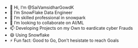 - 👋 Hi, I’m @SaiVamsidharGowdK
- 👀 I’m SnowFlake Data Engineer 
- 🌱 I’m skilled professional in snowpark 
- 💞️ I’m looking to collaborate on AI/ML
- 📫 Developing Projects on my Own to eardicate cyber Frauds
- 😄 Using Snowflake
- ⚡ Fun fact: Good to Go, Don't hesistate to reach Goals

<!---
SaiVamsidharGowdK/SaiVamsidharGowdK is a ✨ special ✨ repository because its `README.md` (this file) appears on your GitHub profile.
You can click the Preview link to take a look at your changes.
--->
